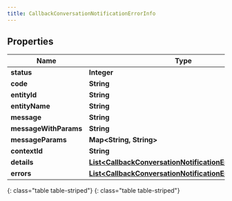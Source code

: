 ```yaml
---
title: CallbackConversationNotificationErrorInfo
---
```


## Properties

| Name | Type | Description | Notes |
| ------------ | ------------- | ------------- | ------------- |
| **status** | **Integer** |  |  [optional] |
| **code** | **String** |  |  [optional] |
| **entityId** | **String** |  |  [optional] |
| **entityName** | **String** |  |  [optional] |
| **message** | **String** |  |  [optional] |
| **messageWithParams** | **String** |  |  [optional] |
| **messageParams** | **Map&lt;String, String&gt;** |  |  [optional] |
| **contextId** | **String** |  |  [optional] |
| **details** | [**List&lt;CallbackConversationNotificationErrorInfoDetails&gt;**](CallbackConversationNotificationErrorInfoDetails.html) |  |  [optional] |
| **errors** | [**List&lt;CallbackConversationNotificationErrorBody&gt;**](CallbackConversationNotificationErrorBody.html) |  |  [optional] |
{: class="table table-striped"}
{: class="table table-striped"}


